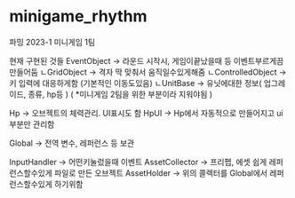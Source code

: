 # minigame_rhythm
파밍 2023-1 미니게임 1팀

현재 구현된 것들
EventObject -> 라운드 시작시, 게임이끝났을때 등 이벤트부르게끔 만들어둠
  ㄴGridObject -> 격자 딱 맞춰서 움직일수있게해줌
    ㄴControlledObject -> 키 입력에 대응하게함 (기본적인 이동도있음)
      ㄴUnitBase -> 유닛에대한 정보( 업그레이드, 종류, hp등 ) ( *미니게임 2팀을 위한 부분이라 지워야됨 )

Hp -> 오브젝트의 체력관리. UI표시도 함
HpUI -> Hp에서 자동적으로 만들어지고 ui부분만 관리함

Global -> 전역 변수, 레퍼런스 등 보관

InputHandler -> 어떤키눌렀을때 이벤트
AssetCollector -> 프리펩, 에셋 쉽게 레퍼런스할수있게 파일로 만든 오브젝트
AssetHolder -> 위의 콜렉터를 Global에서 레퍼런스할수있게 하기위함 
